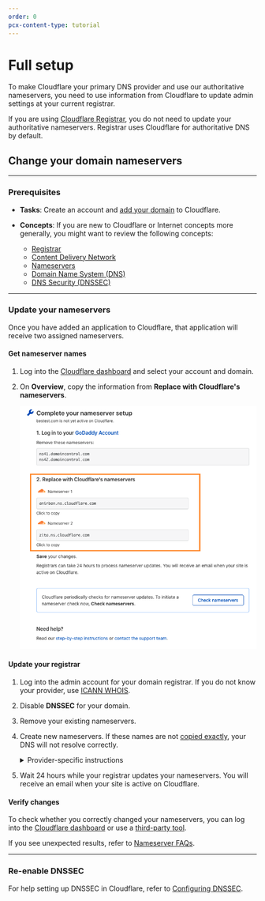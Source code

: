 ```yaml
---
order: 0
pcx-content-type: tutorial
---
```


# Full setup

To make Cloudflare your primary DNS provider and use our authoritative nameservers, you need to use information from Cloudflare to update admin settings at your current registrar.

<Aside type="note" header="Note:">

If you are using [Cloudflare Registrar](https://developers.cloudflare.com/registrar), you do not need to update your authoritative nameservers. Registrar uses Cloudflare for authoritative DNS by default.

</Aside>

## Change your domain nameservers

---

### Prerequisites

- **Tasks**: Create an account and [add your domain](https://support.cloudflare.com/hc/articles/201720164) to Cloudflare.
- **Concepts**: If you are new to Cloudflare or Internet concepts more generally, you might want to review the following concepts:

    - [Registrar](https://www.cloudflare.com/learning/dns/glossary/what-is-a-domain-name-registrar/)
    - [Content Delivery Network](https://www.cloudflare.com/learning/cdn/what-is-a-cdn/)
    - [Nameservers](https://www.cloudflare.com/learning/dns/dns-server-types)
    - [Domain Name System (DNS)](https://www.cloudflare.com/learning/dns/what-is-dns/)
    - [DNS Security (DNSSEC)](https://www.cloudflare.com/learning/dns/dns-security/)

---

### Update your nameservers

Once you have added an application to Cloudflare, that application will receive two assigned nameservers.

#### Get nameserver names

1. Log into the [Cloudflare dashboard](https://dash.cloudflare.com) and select your account and domain.
1. On **Overview**, copy the information from **Replace with Cloudflare's nameservers**.

    ![get nameserver names from the Overview page of your domain](../static/nameserver-names.png)

#### Update your registrar

1. Log into the admin account for your domain registrar. If you do not know your provider, use [ICANN WHOIS](https://whois.icann.org/).
1. Disable **DNSSEC** for your domain. 
1. Remove your existing nameservers.
1. Create new nameservers. If these names are not [copied exactly](#get-nameserver-names), your DNS will not resolve correctly.

    <details>
    <summary>Provider-specific instructions</summary>
    <div>
    
     - [1and1](https://help.1and1.com/domains-c36931/manage-domains-c79822/dns-c37586/use-your-own-name-server-for-a-1and1-domain-a594904.html)
     - [101Domain](https://help.101domain.com/domain-management/nameservers-dns)
     - [Amazon](https://docs.aws.amazon.com/Route53/latest/DeveloperGuide/domain-name-servers-glue-records.html#domain-name-servers-glue-records-adding-changing)
     - [Blacknight](https://help.blacknight.com/entries/22942338-Changing-nameservers-in-cp-blacknight-com)
     - [BlueHost](https://my.bluehost.com/cgi/help/222)
     - [DirectNIC](https://directnic.com/knowledge/article/33:how%2Bdo%2Bi%2Bmodify%2Bname%2Bservers%2Bfor%2Bmy%2Bdomain%2Bname%253F)
     - [DNSMadeEasy](http://www.dnsmadeeasy.com/support/faq/)
     - [Domain.com](http://www1.domain.com/knowledgebase/beta/article.bml?ArticleID%3D166)
     - [Dotster](https://www.dotster.com/help/article/domain-management-how-to-update-nameservers)
     - [DreamHost](https://help.dreamhost.com/hc/en-us/articles/216385417)
     - [EasyDNS](https://www.easydns.com/nameservers/)
     - [Enom](http://www.enom.com/kb/kb/kb_0086_how-to-change-dns.htm)
     - [Fast Domain](http://www1.domain.com/help/article/domain-management-how-to-update-nameservers)
     - [FlokiNET](https://billing.flokinet.is/index.php?rp%3D/knowledgebase/57/Nameserver-changes.html)
     - [Gandi](https://wiki.gandi.net/en/dns/change)
     - [GoDaddy](https://www.godaddy.com/help/change-nameservers-for-your-domain-names-664)
     - [Google Domains](https://support.google.com/domains/answer/3290309?hl%3Den)
     - [HostGator](http://support.hostgator.com/articles/hosting-guide/lets-get-started/dns-name-servers/how-do-i-change-my-dns-or-name-servers)
     - [HostMonster](https://my.hostmonster.com/cgi/help/222)
     - [Internetdbs](https://internetbs.net/faq/content/1/13/en/how-to-update-the-list-of-dns-nameservers-linked-to-a-domain.html?highlight%3Dnameservers)
     - [iPage](https://www.ipage.com/help/article/domain-management-how-to-update-nameservers)
     - [MediaTemple](https://mediatemple.net/community/products/dv/204643220/how-do-i-edit-my-domain's-nameservers)
     - [MelbourneIT](https://support.melbourneit.com.au/articles/help/Domain-Name-Administration-FAQ/?q%3Dedit%2Bnameservers%26fs%3DSearch%26pn%3D1)
     - [Moniker](https://faq.moniker.com/register-own-nameservers)
     - [Name.com](https://www.name.com/support/articles/205934547-Changing-Your-Name-Servers)
     - [NameCheap](https://www.namecheap.com/support/knowledgebase/article.aspx/767/10/how-can-i-change-the-nameservers-for-my-domain)
     - [Network Solutions](https://www.networksolutions.com/manage-it/edit-nameservers.jsp)
     - [OVH](https://docs.ovh.com/gb/en/domains/web_hosting_general_information_about_dns_servers/#step-2-edit-your-domains-dns-servers)
     - [Porkbun](https://kb.porkbun.com/article/22-how-to-change-your-nameservers)
     - [Rackspace](https://support.rackspace.com/how-to/rackspace-name-servers/)
     - [Register](https://knowledge.web.com/subjects/article/KA-01114/en-us)
     - [Site5](https://knowledge.web.com/subjects/article/KA-01114/en-us)
     - [Softlayer](https://console.bluemix.net/docs/infrastructure/dns/add-edit-custom-name-servers.html#add-edit-or-delete-custom-name-servers-for-a-domain)
     - [Tucows](http://www.tucowsdomains.com/name-server-dns-changes/how-do-i-change-my-name-servers-dns/)
     - [Yahoo!](http://support.hostgator.com/articles/how-to-change-name-servers-with-yahoo-com)
     - [Yola](https://www.yola.com/tutorials/article/Changing-the-name-servers-1285944436498/Publishing_domains_and_email)

    </div>
    </details>

1. Wait 24 hours while your registrar updates your nameservers. You will receive an email when your site is active on Cloudflare.

#### Verify changes

To check whether you correctly changed your nameservers, you can log into the [Cloudflare dashboard](https://dash.cloudflare.com) or use a [third-party tool](https://www.whatsmydns.net/).

If you see unexpected results, refer to [Nameserver FAQs](/zone-setups/troubleshooting#nameservers).

---

### Re-enable DNSSEC

For help setting up DNSSEC in Cloudflare, refer to [Configuring DNSSEC](https://support.cloudflare.com/hc/articles/360006660072).
